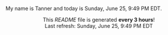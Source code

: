 My name is Tanner and today is Sunday, June 25, 9:49 PM EDT.

<p align="center">This <i>README</i> file is generated <b>every 3 hours</b>!</br>Last refresh: Sunday, June 25, 9:49 PM EDT<br /></p>

